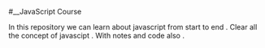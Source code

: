 #__JavaScript Course

In this repository we can learn about javascript from start to end .
Clear all the concept of javascipt .
With notes and code also .
